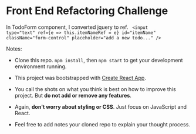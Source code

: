
# Front End Refactoring Challenge

In TodoForm component, I converted jquery to ref.
<code>
<input
    type="text"
    ref={e => this.itemNameRef = e}
    id="itemName"
    className="form-control"
    placeholder="add a new todo..." />
</code>

Notes:
- Clone this repo.  `npm install`, then `npm start` to get your development environment running.

- This project was bootstrapped with [Create React App](https://github.com/facebookincubator/create-react-app).

- You call the shots on what you think is best on how to improve this project.  But **do not add or remove any features**.

- Again, **don't worry about styling or CSS**. Just focus on JavaScript and React.

- Feel free to add notes your cloned repo to explain your thought process.
